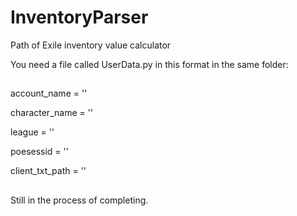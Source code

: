 # InventoryParser
Path of Exile inventory value calculator

You need a file called UserData.py in this format in the same folder:

##

account_name = ''

character_name = ''

league = ''

poesessid = ''

client_txt_path = ''

##

Still in the process of completing.
